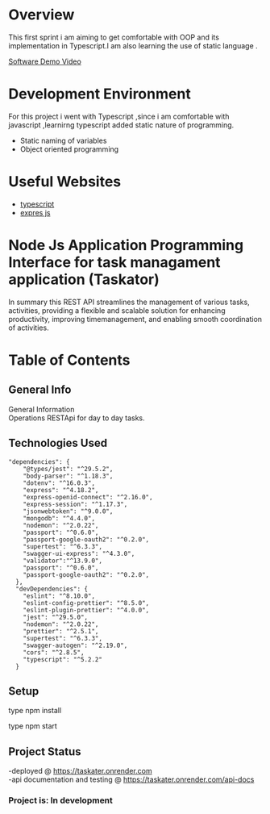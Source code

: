 # Overview

This first sprint i am aiming to get comfortable with OOP and its implementation in Typescript.I am also learning the use of static language .

[Software Demo Video](https://youtu.be/JcbeNV4B3Mo)

# Development Environment

For this project i went with Typescript ,since i am comfortable with javascript ,learnirng typescript added static nature of programming.
 
- Static naming of variables
- Object oriented programming 

# Useful Websites

* [typescript](https://www.typescriptlang.org/)
* [expres js](https://expressjs.com/)



# Node Js Application Programming Interface for task managament application (Taskator)

In summary this REST API streamlines the management of various tasks, activities, providing a flexible and scalable solution for enhancing productivity, improving timemanagement, and enabling smooth coordination of activities.  


# Table of Contents  

## General Info  
General Information    
Operations RESTApi for day to day tasks.  



## Technologies Used  
    "dependencies": {  
        "@types/jest": "^29.5.2",  
        "body-parser": "^1.18.3",  
        "dotenv": "^16.0.3",  
        "express": "^4.18.2",  
        "express-openid-connect": "^2.16.0",  
        "express-session": "^1.17.3",  
        "jsonwebtoken": "^9.0.0",  
        "mongodb": "^4.4.0",  
        "nodemon": "^2.0.22",  
        "passport": "^0.6.0",  
        "passport-google-oauth2": "^0.2.0",  
        "supertest": "^6.3.3",  
        "swagger-ui-express": "^4.3.0",
        "validator":"^13.9.0",
        "passport": "^0.6.0",  
        "passport-google-oauth2": "^0.2.0",    
      },  
      "devDependencies": {  
        "eslint": "^8.10.0",  
        "eslint-config-prettier": "^8.5.0",  
        "eslint-plugin-prettier": "^4.0.0",  
        "jest": "^29.5.0",  
        "nodemon": "^2.0.22",  
        "prettier": "^2.5.1",  
        "supertest": "^6.3.3",  
        "swagger-autogen": "^2.19.0",  
        "cors": "^2.8.5", 
        "typescript": "^5.2.2"   
      }    

    

## Setup
type npm install 

type npm start 



## Project Status
-deployed @   https://taskater.onrender.com    
-api documentation and testing  @ https://taskater.onrender.com/api-docs     
### Project is: In development  

